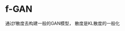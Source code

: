 

<!--
 * @version:
 * @Author:  StevenJokess https://github.com/StevenJokess
 * @Date: 2020-12-27 15:22:20
 * @LastEditors:  StevenJokess https://github.com/StevenJokess
 * @LastEditTime: 2020-12-27 16:49:55
 * @Description:
 * @TODO::
 * @Reference:https://zhuanlan.zhihu.com/p/245566551
 * https://kexue.fm/archives/6016
-->

# f-GAN

通过f散度去构建一般的GAN模型，  散度是KL散度的一般化
